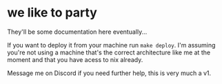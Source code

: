 # we like to party

They'll be some documentation here eventually...

If you want to deploy it from your machine run `make deploy`. I'm assuming you're not using a machine that's the correct architecture like me at the moment and that you have acess to nix already.

Message me on Discord if you need further help, this is very much a v1.